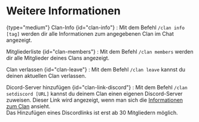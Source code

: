 # Weitere Informationen

{type="medium"}
Clan-Info {id="clan-info"}
: Mit dem Befehl `/clan info [tag]` werden dir alle Informationen zum angegebenen Clan im Chat angezeigt.

Mitgliederliste {id="clan-members"}
: Mit dem Befehl `/clan members` werden dir alle Mitglieder deines Clans angezeigt.

Clan verlassen {id="clan-leave"}
: Mit dem Befehl `/clan leave` kannst du deinen aktuellen Clan verlassen.

Dicord-Server hinzufügen {id="clan-link-discord"}
: Mit dem Befehl `/clan setdiscord [URL]` kannst du deinem Clan einen eigenen Discord-Server zuweisen.
Dieser Link wird angezeigt, wenn man sich die [Informationen zum Clan](clan-more-info.md#clan-info) ansieht. \
Das Hinzufügen eines Discordlinks ist erst ab 30 Mitgliedern möglich.
